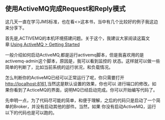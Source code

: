 使用ActiveMQ完成Request和Reply模式
---

这几天一直在学习JMS标准，也在看<<ACTIVEMQ IN ACTION>>这本书，当中有几个比较好的例子我这边来分享下。

首先是,ACTIVEMQ的本机环境搭建问题。关于这个，我建议大家阅读这篇文章:[Using ActiveMQ > Getting Started](http://activemq.apache.org/getting-started.html#GettingStarted-UnixBinaryInstallation)

一般介绍如何启动ActiveMQ,都是运行activemq脚本，但是我喜欢用的是activemq-admin这个脚本，原因是，我可以看到监控的
状态。这样就可以做一些简单的判断了，比如当前系统的运行状况，和负载情况。

怎么判断你的ActiveMQ已经可以正常运行了呢，你只需要打开[http://localhost:8161](http://localhost:8161),当然这是默认设置的效果，你也可以
进行端口的修改。如果你看到了ActiceMQ的界面，说明MQ已经启动完成。你可以开始编写代码了。

先申明一点，为了代码尽可能的简单，和便于理解，之后的代码只是启动了一个简单的Broker，并没有启动其他的部件。当然，如果
你没有启动ActiveMQ，运行以下的代码也是可以跑的。